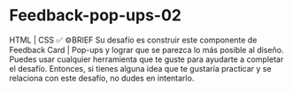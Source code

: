 # Feedback-pop-ups-02
HTML | CSS ✅  ⚙️BRIEF  Su desafío es construir este componente de Feedback Card | Pop-ups y lograr que se parezca lo más posible al diseño.  Puedes usar cualquier herramienta que te guste para ayudarte a completar el desafío. Entonces, si tienes alguna idea que te gustaría practicar y se relaciona con este desafío, no dudes en intentarlo.
